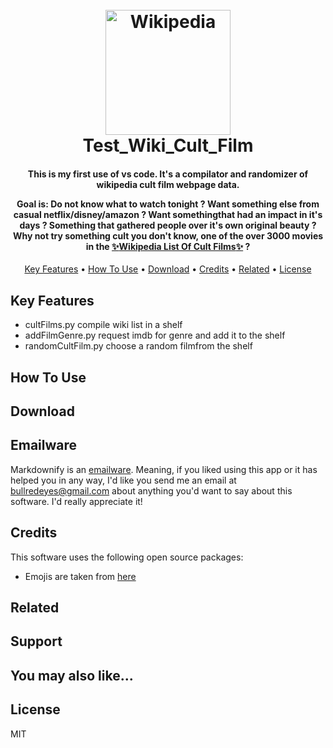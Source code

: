 


<h1 align="center">
  <br>
  <a href="https://en.wikipedia.org/wiki/List_of_cult_films"><img src="https://upload.wikimedia.org/wikipedia/en/8/80/Wikipedia-logo-v2.svg" alt="Wikipedia" width="200"></a>
  <br>
  Test_Wiki_Cult_Film
  <br>
</h1>

<h4 align="center">
This is my first use of vs code. It's a compilator and randomizer of wikipedia cult film webpage data.

Goal is: Do not know what to watch tonight ? Want something else from casual netflix/disney/amazon ? 
Want somethingthat had an impact in it's days ? Something that gathered people over it's own original beauty ?
Why not try something cult you don't know, one of the over 3000 movies in the <a href="https://en.wikipedia.org/wiki/List_of_cult_films" target="_blank">:sparkles:Wikipedia List Of Cult Films:sparkles:</a> ? 

</h4>


<p align="center">
  <a href="#key-features">Key Features</a> •
  <a href="#how-to-use">How To Use</a> •
  <a href="#download">Download</a> •
  <a href="#credits">Credits</a> •
  <a href="#related">Related</a> •
  <a href="#license">License</a>
</p>


## Key Features

* cultFilms.py compile wiki list in a shelf 
* addFilmGenre.py request imdb for genre and add it to the shelf
* randomCultFilm.py choose a random filmfrom the shelf

## How To Use




## Download



## Emailware

Markdownify is an [emailware](https://en.wiktionary.org/wiki/emailware). Meaning, if you liked using this app or it has helped you in any way, I'd like you send me an email at <bullredeyes@gmail.com> about anything you'd want to say about this software. I'd really appreciate it!

## Credits

This software uses the following open source packages:

- Emojis are taken from [here](https://github.com/arvida/emoji-cheat-sheet.com)


## Related


## Support

</a>

## You may also like...


## License

MIT



